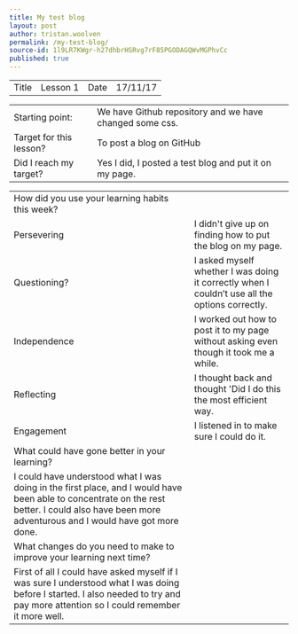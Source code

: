 ```yaml
---
title: My test blog
layout: post
author: tristan.woolven
permalink: /my-test-blog/
source-id: 1l9LR7KWgr-h27dhbrHSRvg7rF85PGODAGQWvMGPhvCc
published: true
---
```

<table>
  <tr>
    <td>Title</td>
    <td>Lesson 1</td>
    <td>Date</td>
    <td>17/11/17</td>
  </tr>
</table>


<table>
  <tr>
    <td>Starting point:</td>
    <td>We have Github repository and we have changed some css.</td>
  </tr>
  <tr>
    <td>Target for this lesson?</td>
    <td>To post a blog on GitHub</td>
  </tr>
  <tr>
    <td>Did I reach my target? </td>
    <td>Yes I did, I posted a test blog and put it on my page.</td>
  </tr>
</table>


<table>
  <tr>
    <td>How did you use your learning habits this week?</td>
    <td></td>
  </tr>
  <tr>
    <td>Persevering</td>
    <td>I didn't give up on finding how to put the blog on my page.</td>
  </tr>
  <tr>
    <td>Questioning?</td>
    <td>I asked myself whether I was doing it correctly when I couldn’t use all the options correctly.</td>
  </tr>
  <tr>
    <td>Independence</td>
    <td>I worked out how to post it to my page without asking even though it took me a while.</td>
  </tr>
  <tr>
    <td>Reflecting</td>
    <td>I thought back and thought 'Did I do this the most efficient way.</td>
  </tr>
  <tr>
    <td>Engagement</td>
    <td>I listened in to make sure I could do it.</td>
  </tr>
  <tr>
    <td>What could have gone better in your learning?</td>
    <td></td>
  </tr>
  <tr>
    <td>I could have understood what I was doing in the first place, and I would have been able to concentrate on the rest better. I could also have been more adventurous and I would have got more done.
</td>
    <td></td>
  </tr>
  <tr>
    <td>What changes do you need to make to improve your learning next time?</td>
    <td></td>
  </tr>
  <tr>
    <td>First of all I could have asked myself if I was sure I understood what I was doing before I started. I also needed to try and pay more attention so I could remember it more well.
</td>
    <td></td>
  </tr>
</table>


